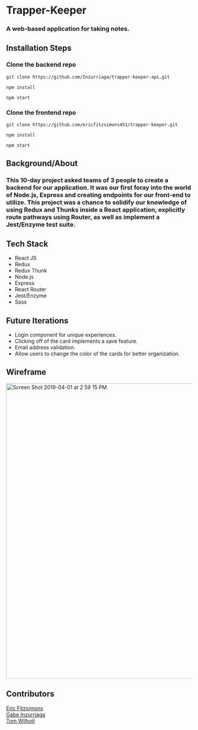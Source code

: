 
# Trapper-Keeper
### A web-based application for taking notes.

## Installation Steps

### Clone the backend repo
```git clone https://github.com/Inzurriaga/trapper-keeper-api.git```

```npm install```

```npm start```

### Clone the frontend repo
```git clone https://github.com/ericfitzsimons451/trapper-keeper.git```

```npm install```

```npm start```

## Background/About

### This 10-day project asked teams of 3 people to create a backend for our application.  It was our first foray into the world of Node.js, Express and creating endpoints for our front-end to utilize.  This project was a chance to solidify our knowledge of using Redux and Thunks inside a React application, explicitly route pathways using Router, as well as implement a Jest/Enzyme test suite.

## Tech Stack

- React JS
- Redux
- Redux Thunk
- Node.js
- Express
- React Router
- Jest/Enzyme
- Sass

## Future Iterations

- Login component for unique experiences.
- Clicking off of the card implements a save feature.
- Email address validation.
- Allow users to change the color of the cards for better organization.

## Wireframe
<img width="799" alt="Screen Shot 2019-04-01 at 2 59 15 PM" src="https://user-images.githubusercontent.com/39415039/55359304-c1802200-548e-11e9-93a6-69ae1b766e44.png">

## Contributors
[Eric Fitzsimons](https://github.com/ericfitzsimons451) \
[Gabe Inzurriaga](https://github.com/inzurriaga) \
[Tom Wilhoit](https://github.com/tomwilhoit)
